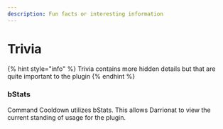 ```yaml
---
description: Fun facts or interesting information
---
```


# Trivia

{% hint style="info" %}
Trivia contains more hidden details but that are quite important to the plugin
{% endhint %}

### bStats

Command Cooldown utilizes bStats. This allows Darrionat to view the current standing of usage for the plugin.

